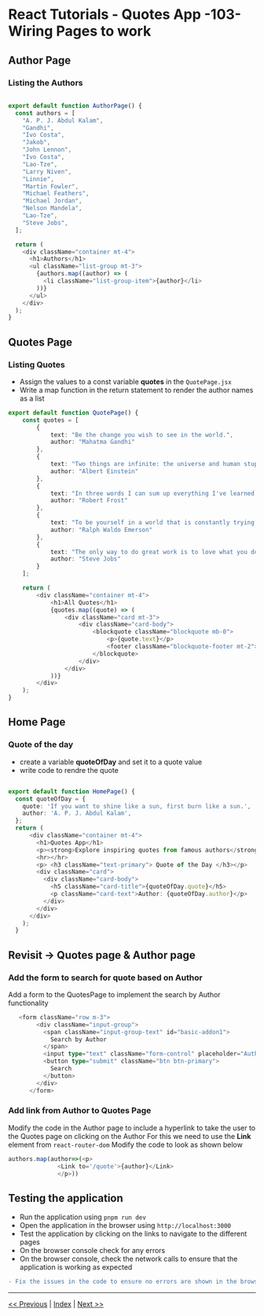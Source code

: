 # React Tutorials - Quotes App -103- Wiring Pages to work

## Author Page

### Listing the Authors

``` typescript

export default function AuthorPage() {
  const authors = [
    "A. P. J. Abdul Kalam",
    "Gandhi",
    "Ivo Costa",
    "Jakob",
    "John Lennon",
    "Ivo Costa",
    "Lao-Tze",
    "Larry Niven",
    "Linnie",
    "Martin Fowler",
    "Michael Feathers",
    "Michael Jordan",
    "Nelson Mandela",
    "Lao-Tze",
    "Steve Jobs",
  ];

  return (
    <div className="container mt-4">
      <h1>Authors</h1>
      <ul className="list-group mt-3">
        {authors.map((author) => (
          <li className="list-group-item">{author}</li>
        ))}
      </ul>
    </div>
  );
}
```

## Quotes Page

### Listing Quotes

- Assign the values to a const variable **quotes** in the `QuotePage.jsx`
- Write a map function in the return statement to render the author names as a list

``` typescript
export default function QuotePage() {
    const quotes = [
        {
            text: "Be the change you wish to see in the world.",
            author: "Mahatma Gandhi"
        },
        {
            text: "Two things are infinite: the universe and human stupidity; and I'm not sure about the universe.",
            author: "Albert Einstein"
        },
        {
            text: "In three words I can sum up everything I've learned about life: it goes on.",
            author: "Robert Frost"
        },
        {
            text: "To be yourself in a world that is constantly trying to make you something else is the greatest accomplishment.",
            author: "Ralph Waldo Emerson"
        },
        {
            text: "The only way to do great work is to love what you do.",
            author: "Steve Jobs"
        }
    ];

    return (
        <div className="container mt-4">
            <h1>All Quotes</h1>
            {quotes.map((quote) => (
                <div className="card mt-3">
                    <div className="card-body">
                        <blockquote className="blockquote mb-0">
                            <p>{quote.text}</p>
                            <footer className="blockquote-footer mt-2">{quote.author}</footer>
                        </blockquote>
                    </div>
                </div>
            ))}
        </div>
    );
}
```

## Home Page

### Quote of the day

- create a variable **quoteOfDay** and set it to a quote value
- write code to rendre the quote

``` typescript

export default function HomePage() {
  const quoteOfDay = {
    quote: 'If you want to shine like a sun, first burn like a sun.',
    author: 'A. P. J. Abdul Kalam',
  };
  return (
      <div className="container mt-4">
        <h1>Quotes App</h1>
        <p><strong>Explore inspiring quotes from famous authors</strong></p>
        <hr></hr>
        <p> <h3 className="text-primary"> Quote of the Day </h3></p>
        <div className="card">
          <div className="card-body">
            <h5 className="card-title">{quoteOfDay.quote}</h5>
            <p className="card-text">Author: {quoteOfDay.author}</p>
          </div>
        </div>
      </div>
    );
  }
```

## Revisit  -> Quotes page & Author page

### Add the form to search for quote based on Author

Add a form to the QuotesPage to implement the search by Author functionality

``` typescript
   <form className="row m-3">
        <div className="input-group">
          <span className="input-group-text" id="basic-addon1">
            Search by Author
          </span>
          <input type="text" className="form-control" placeholder="Author Name" />
          <button type="submit" className="btn btn-primary">
            Search
          </button>
        </div>
      </form>
```

### Add link from Author to Quotes Page

Modify the code in the Author page to include a hyperlink to take the user to the Quotes page on clicking on the Author
For this we need to use the **Link** element from `react-router-dom`
Modify the code to look as shown below

``` typescript
authors.map(author=>(<p>
              <Link to='/quote'>{author}</Link>
              </p>))
```

## Testing the application

- Run the application using `pnpm run dev`
- Open the application in the browser using `http://localhost:3000`
- Test the application by clicking on the links to navigate to the different pages
- On the browser console check for any errors
- On the browser console, check the network calls to ensure that the application is working as expected

```diff
- Fix the issues in the code to ensure no errors are shown in the browser console
```

---

[<< Previous](/tutorial-reactjs/quotes-102) | [Index](/tutorial-reactjs/) | [Next >>](../tutorial-reactjs/quotes-104)
